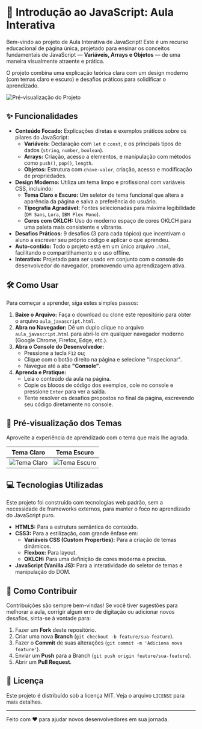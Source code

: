 # 🚀 Introdução ao JavaScript: Aula Interativa

Bem-vindo ao projeto de Aula Interativa de JavaScript! Este é um recurso educacional de página única, projetado para ensinar os conceitos fundamentais de JavaScript — **Variáveis, Arrays e Objetos** — de uma maneira visualmente atraente e prática.

O projeto combina uma explicação teórica clara com um design moderno (com temas claro e escuro) e desafios práticos para solidificar o aprendizado.

![Pré-visualização do Projeto](https://i.imgur.com/39aF6QO.png)

## ✨ Funcionalidades

-   **Conteúdo Focado:** Explicações diretas e exemplos práticos sobre os pilares do JavaScript:
    -   **Variáveis:** Declaração com `let` e `const`, e os principais tipos de dados (`string`, `number`, `boolean`).
    -   **Arrays:** Criação, acesso a elementos, e manipulação com métodos como `push()`, `pop()`, `length`.
    -   **Objetos:** Estrutura com `chave-valor`, criação, acesso e modificação de propriedades.
-   **Design Moderno:** Utiliza um tema limpo e profissional com variáveis CSS, incluindo:
    -   **Tema Claro e Escuro:** Um seletor de tema funcional que altera a aparência da página e salva a preferência do usuário.
    -   **Tipografia Agradável:** Fontes selecionadas para máxima legibilidade (`DM Sans`, `Lora`, `IBM Plex Mono`).
    -   **Cores com OKLCH:** Uso do moderno espaço de cores OKLCH para uma paleta mais consistente e vibrante.
-   **Desafios Práticos:** 9 desafios (3 para cada tópico) que incentivam o aluno a escrever seu próprio código e aplicar o que aprendeu.
-   **Auto-contido:** Todo o projeto está em um único arquivo `.html`, facilitando o compartilhamento e o uso offline.
-   **Interativo:** Projetado para ser usado em conjunto com o console do desenvolvedor do navegador, promovendo uma aprendizagem ativa.

## 🛠️ Como Usar

Para começar a aprender, siga estes simples passos:

1.  **Baixe o Arquivo:** Faça o download ou clone este repositório para obter o arquivo `aula_javascript.html`.
2.  **Abra no Navegador:** Dê um duplo clique no arquivo `aula_javascript.html` para abri-lo em qualquer navegador moderno (Google Chrome, Firefox, Edge, etc.).
3.  **Abra o Console do Desenvolvedor:**
    -   Pressione a tecla `F12` ou;
    -   Clique com o botão direito na página e selecione "Inspecionar".
    -   Navegue até a aba **"Console"**.
4.  **Aprenda e Pratique:**
    -   Leia o conteúdo da aula na página.
    -   Copie os blocos de código dos exemplos, cole no console e pressione `Enter` para ver a saída.
    -   Tente resolver os desafios propostos no final da página, escrevendo seu código diretamente no console.

## 🎨 Pré-visualização dos Temas

Aproveite a experiência de aprendizado com o tema que mais lhe agrada.

| Tema Claro                               | Tema Escuro                                |
| ---------------------------------------- | ------------------------------------------ |
| ![Tema Claro](https://i.imgur.com/8i9Y6d9.png) | ![Tema Escuro](https://i.imgur.com/2s9VlqR.png) |

## 💻 Tecnologias Utilizadas

Este projeto foi construído com tecnologias web padrão, sem a necessidade de frameworks externos, para manter o foco no aprendizado do JavaScript puro.

-   **HTML5:** Para a estrutura semântica do conteúdo.
-   **CSS3:** Para a estilização, com grande ênfase em:
    -   **Variáveis CSS (Custom Properties):** Para a criação de temas dinâmicos.
    -   **Flexbox:** Para layout.
    -   **OKLCH:** Para uma definição de cores moderna e precisa.
-   **JavaScript (Vanilla JS):** Para a interatividade do seletor de temas e manipulação do DOM.

## 🤝 Como Contribuir

Contribuições são sempre bem-vindas! Se você tiver sugestões para melhorar a aula, corrigir algum erro de digitação ou adicionar novos desafios, sinta-se à vontade para:

1.  Fazer um **Fork** deste repositório.
2.  Criar uma nova **Branch** (`git checkout -b feature/sua-feature`).
3.  Fazer o **Commit** de suas alterações (`git commit -m 'Adiciona nova feature'`).
4.  Enviar um **Push** para a Branch (`git push origin feature/sua-feature`).
5.  Abrir um **Pull Request**.

## 📄 Licença

Este projeto é distribuído sob a licença MIT. Veja o arquivo `LICENSE` para mais detalhes.

---
Feito com ❤️ para ajudar novos desenvolvedores em sua jornada.

